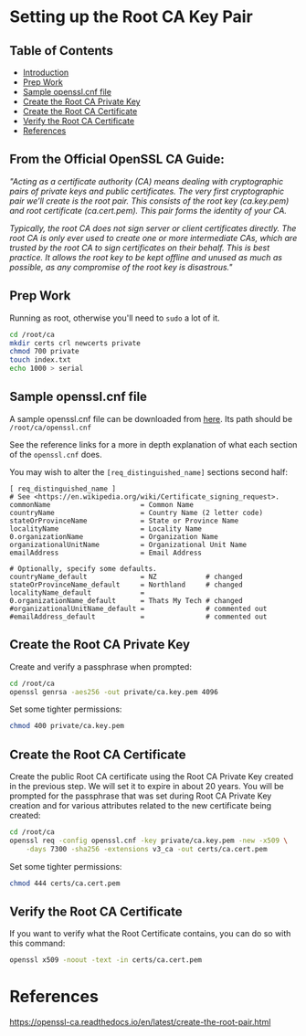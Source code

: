 # Setting up the Root CA Key Pair

## Table of Contents
- [Introduction](#from-the-official-openssl-ca-guide)
- [Prep Work](#prep-work)
- [Sample openssl.cnf file](#sample-opensslcnf-file)
- [Create the Root CA Private Key](#create-the-root-ca-private-key)
- [Create the Root CA Certificate](#create-the-root-ca-certificate)
- [Verify the Root CA Certificate](#verify-the-root-ca-certificate)
- [References](#references)

## From the Official OpenSSL CA Guide:
*"Acting as a certificate authority (CA) means dealing with cryptographic pairs of private keys and public certificates. The very first cryptographic pair we’ll create is the root pair. This consists of the root key (ca.key.pem) and root certificate (ca.cert.pem). This pair forms the identity of your CA.*

*Typically, the root CA does not sign server or client certificates directly. The root CA is only ever used to create one or more intermediate CAs, which are trusted by the root CA to sign certificates on their behalf. This is best practice. It allows the root key to be kept offline and unused as much as possible, as any compromise of the root key is disastrous."*

## Prep Work
Running as root, otherwise you'll need to `sudo` a lot of it.
```bash
cd /root/ca
mkdir certs crl newcerts private
chmod 700 private
touch index.txt
echo 1000 > serial
```

## Sample openssl.cnf file
A sample openssl.cnf file can be downloaded from [here](openssl.cnf).  Its path should be `/root/ca/openssl.cnf`  

See the reference links for a more in depth explanation of what each section of the `openssl.cnf` does.

You may wish to alter the `[req_distinguished_name]` sections second half:
```
[ req_distinguished_name ]
# See <https://en.wikipedia.org/wiki/Certificate_signing_request>.
commonName                      = Common Name
countryName                     = Country Name (2 letter code)
stateOrProvinceName             = State or Province Name
localityName                    = Locality Name
0.organizationName              = Organization Name
organizationalUnitName          = Organizational Unit Name
emailAddress                    = Email Address

# Optionally, specify some defaults.
countryName_default             = NZ            # changed
stateOrProvinceName_default     = Northland     # changed
localityName_default            =
0.organizationName_default      = Thats My Tech # changed
#organizationalUnitName_default =               # commented out
#emailAddress_default           =               # commented out
```

## Create the Root CA Private Key
Create and verify a passphrase when prompted:
```bash
cd /root/ca
openssl genrsa -aes256 -out private/ca.key.pem 4096
```

Set some tighter permissions:
```bash
chmod 400 private/ca.key.pem
```


## Create the Root CA Certificate
Create the public Root CA certificate using the Root CA Private Key created in the previous step.  We will set it to expire in about 20 years.  You will be prompted for the passphrase that was set during Root CA Private Key creation and for various attributes related to the new certificate being created:

```bash
cd /root/ca
openssl req -config openssl.cnf -key private/ca.key.pem -new -x509 \
    -days 7300 -sha256 -extensions v3_ca -out certs/ca.cert.pem
```

Set some tighter permissions:
```bash
chmod 444 certs/ca.cert.pem
```

## Verify the Root CA Certificate
If you want to verify what the Root Certificate contains, you can do so with this command:
```bash
openssl x509 -noout -text -in certs/ca.cert.pem
```  
  
# References
https://openssl-ca.readthedocs.io/en/latest/create-the-root-pair.html